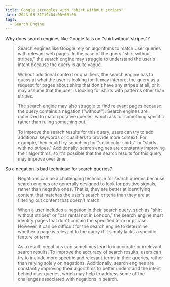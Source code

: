 ```yaml
---
title: Google struggles with "shirt without stripes"
date: 2023-03-31T19:04:00+08:00
tags:
  - Search Engine
---
```

Why does search engines like Google fails on "shirt without stripes"?

> Search engines like Google rely on algorithms to match user queries with relevant web pages. In the case of the query "shirt without stripes," the search engine may struggle to understand the user's intent because the query is quite vague.
> 
> Without additional context or qualifiers, the search engine has to guess at what the user is looking for. It may interpret the query as a request for pages about shirts that don't have any stripes at all, or it may assume that the user is looking for shirts with patterns other than stripes.
> 
> The search engine may also struggle to find relevant pages because the query contains a negation ("without"). Search engines are optimized to match positive queries, which ask for something specific rather than ruling something out.
> 
> To improve the search results for this query, users can try to add additional keywords or qualifiers to provide more context. For example, they could try searching for "solid color shirts" or "shirts with no stripes." Additionally, search engines are constantly improving their algorithms, so it's possible that the search results for this query may improve over time.

So a negation is bad technique for search queries?

> Negations can be a challenging technique for search queries because search engines are generally designed to look for positive signals, rather than negative ones. That is, they are better at identifying content that matches the user's search criteria than they are at filtering out content that doesn't match.
> 
> When a user includes a negation in their search query, such as "shirt without stripes" or "car rental not in London," the search engine must identify pages that don't contain the specified term or phrase. However, it can be difficult for the search engine to determine whether a page is relevant to the query if it simply lacks a specific feature or term.
> 
> As a result, negations can sometimes lead to inaccurate or irrelevant search results. To improve the accuracy of search results, users can try to include more specific and relevant terms in their queries, rather than relying solely on negations. Additionally, search engines are constantly improving their algorithms to better understand the intent behind user queries, which may help to address some of the challenges associated with negations in search.